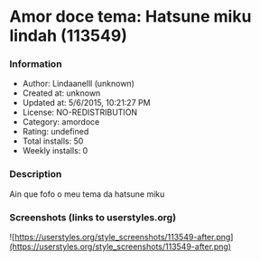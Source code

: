 # Amor doce tema: Hatsune miku lindah (113549)

### Information
- Author: Lindaanelll (unknown)
- Created at: unknown
- Updated at: 5/6/2015, 10:21:27 PM
- License: NO-REDISTRIBUTION
- Category: amordoce
- Rating: undefined
- Total installs: 50
- Weekly installs: 0


### Description
Ain que fofo o meu tema da hatsune miku


### Screenshots (links to userstyles.org)
![https://userstyles.org/style_screenshots/113549-after.png](https://userstyles.org/style_screenshots/113549-after.png)


